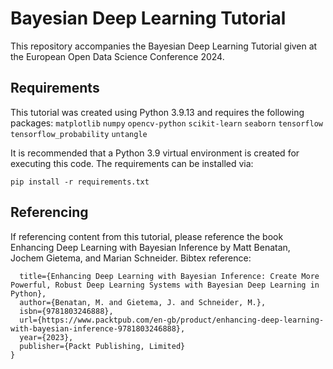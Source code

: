 # Bayesian Deep Learning Tutorial

This repository accompanies the Bayesian Deep Learning Tutorial given at the European Open Data Science Conference 2024.

## Requirements

This tutorial was created using Python 3.9.13 and requires the following packages:
`matplotlib`
`numpy`
`opencv-python`
`scikit-learn`
`seaborn`
`tensorflow`
`tensorflow_probability`
`untangle`

It is recommended that a Python 3.9 virtual environment is created for executing this code. The requirements can be installed via:

`pip install -r requirements.txt`

## Referencing

If referencing content from this tutorial, please reference the book Enhancing Deep Learning with Bayesian Inference by Matt Benatan, Jochem Gietema, and Marian Schneider. Bibtex reference:
```@book{benatan2023enhancing,
  title={Enhancing Deep Learning with Bayesian Inference: Create More Powerful, Robust Deep Learning Systems with Bayesian Deep Learning in Python},
  author={Benatan, M. and Gietema, J. and Schneider, M.},
  isbn={9781803246888},
  url={https://www.packtpub.com/en-gb/product/enhancing-deep-learning-with-bayesian-inference-9781803246888},
  year={2023},
  publisher={Packt Publishing, Limited}
}
```
